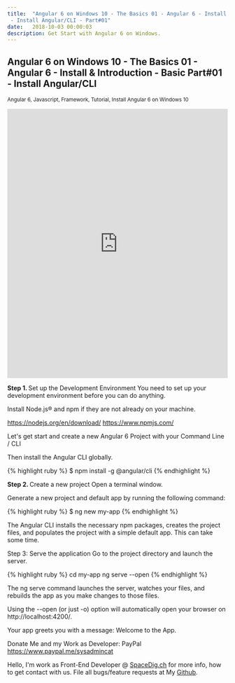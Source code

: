 ```yaml
---
title:  "Angular 6 on Windows 10 - The Basics 01 - Angular 6 - Install & Introduction - Basic 
 - Install Angular/CLI - Part#01"
date:   2018-10-03 00:00:03
description: Get Start with Angular 6 on Windows.
---
```

<h2 id="this-post-is-the-last-of-a-series-of-posts-in-which-i-write-about-the-observable-type-in-the-first-post-we-went-ahead-writing-an-observable-from-scratch-in-order-to-fully-understand-it-we-then-explored-how-to-create-observables-from-values-arrays-dom-events-and-promises-this-time-well-focus-on-compositions-by-rewriting-some-basic-composition-operators">
Angular 6 on Windows 10 - The Basics 01 - Angular 6 - Install & Introduction - Basic Part#01 - Install Angular/CLI</h2>



<small>Angular 6, Javascript, Framework, Tutorial, Install Angular 6 on Windows 10</small>


<iframe width="100%" height="615" src="https://www.youtube.com/embed/t2d6vWlk378" frameborder="0" allow="autoplay; encrypted-media" allowfullscreen></iframe>

<strong>Step 1. </strong> Set up the Development Environment 
You need to set up your development environment before you can do anything.

Install Node.js® and npm if they are not already on your machine.

<a href="https://nodejs.org/en/download/">https://nodejs.org/en/download/</a>
<a href="https://www.npmjs.com/">https://www.npmjs.com/</a>


Let's get start and create a new Angular 6 Project with your Command Line / CLI


Then install the Angular CLI globally.

{% highlight ruby %}
$ npm install -g @angular/cli
{% endhighlight %}


<strong>Step 2. </strong>Create a new project 
Open a terminal window.

Generate a new project and default app by running the following command:

{% highlight ruby %}
$ ng new my-app
{% endhighlight %}


The Angular CLI installs the necessary npm packages, creates the project files, and populates the project with a simple default app. This can take some time.


Step 3: Serve the application 
Go to the project directory and launch the server.


{% highlight ruby %}
cd my-app
ng serve --open
{% endhighlight %}

The ng serve command launches the server, watches your files, and rebuilds the app as you make changes to those files.

Using the --open (or just -o) option will automatically open your browser on http://localhost:4200/.

Your app greets you with a message: Welcome to the App.



Donate Me and my Work as Developer: PayPal <a href="https://www.paypal.me/sysadmincat">https://www.paypal.me/sysadmincat </a>


 Hello, I'm work as Front-End Developer @ [SpaceDig.ch][spacedig] for more info, how to get contact with us. File all bugs/feature requests at My  [Github][jekyll-gh].

[jekyll-gh]: https://github.com/spaceg
[spacedig]:    http://spacedig.ch
